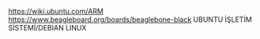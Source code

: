 https://wiki.ubuntu.com/ARM
https://www.beagleboard.org/boards/beaglebone-black
UBUNTU İŞLETİM SİSTEMİ/DEBIAN LINUX
